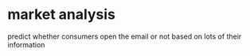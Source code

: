 # market analysis
 predict whether consumers open the email or not based on lots of their information
